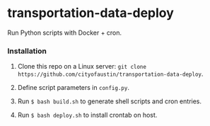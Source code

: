 # transportation-data-deploy
Run Python scripts with Docker + cron.

### Installation

1. Clone this repo on a Linux server: `git clone https://github.com/cityofaustin/transportation-data-deploy`.

2. Define script parameters in `config.py`.

2. Run `$ bash build.sh` to generate shell scripts and cron entries.

3. Run `$ bash deploy.sh` to install crontab on host.
